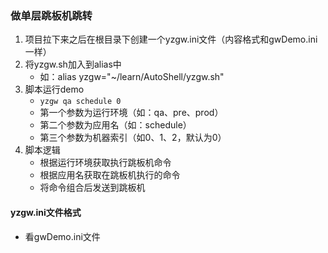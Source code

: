 ### 做单层跳板机跳转
1. 项目拉下来之后在根目录下创建一个yzgw.ini文件（内容格式和gwDemo.ini一样）
2. 将yzgw.sh加入到alias中
    - 如：alias yzgw="~/learn/AutoShell/yzgw.sh"
3. 脚本运行demo
    - ``yzgw qa schedule 0``
    - 第一个参数为运行环境（如：qa、pre、prod）
    - 第二个参数为应用名（如：schedule）
    - 第三个参数为机器索引（如0、1、2，默认为0）
4. 脚本逻辑
    - 根据运行环境获取执行跳板机命令
    - 根据应用名获取在跳板机执行的命令
    - 将命令组合后发送到跳板机

#### yzgw.ini文件格式
- 看gwDemo.ini文件